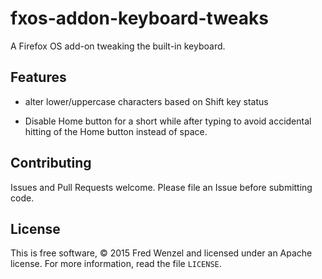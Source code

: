 # fxos-addon-keyboard-tweaks

A Firefox OS add-on tweaking the built-in keyboard.


## Features

* alter lower/uppercase characters based on Shift key status

* Disable Home button for a short while after typing to avoid accidental
  hitting of the Home button instead of space.


## Contributing

Issues and Pull Requests welcome. Please file an Issue before submitting code.


## License

This is free software, &copy; 2015 Fred Wenzel and licensed under an Apache
license. For more information, read the file ``LICENSE``.
